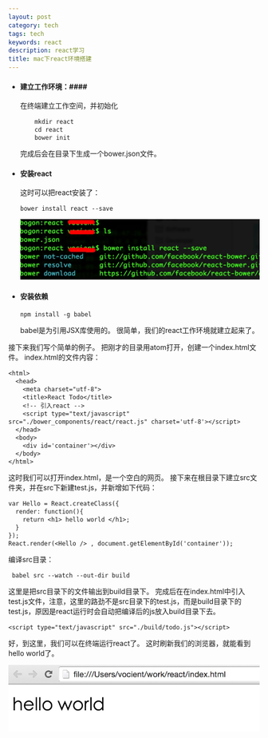 ```yaml
---
layout: post
category: tech
tags: tech
keywords: react
description: react学习
title: mac下react环境搭建
---
```


* #### 建立工作环境：####
	在终端建立工作空间，并初始化

	``` 
		mkdir react
		cd react
		bower init
	```

    完成后会在目录下生成一个bower.json文件。
* #### 安装react ####
    这时可以把react安装了：

    ```
    bower install react --save
    ```

    ![image](/images/create.png)

* #### 安装依赖 ####

	```
	npm install -g babel
	```

	babel是为引用JSX库使用的。
很简单，我们的react工作环境就建立起来了。

接下来我们写个简单的例子。
把刚才的目录用atom打开，创建一个index.html文件。
index.html的文件内容：

```
<html>
  <head>
    <meta charset="utf-8">
    <title>React Todo</title>
    <!-- 引入react -->
    <script type="text/javascript" src="./bower_components/react/react.js" charset='utf-8'></script>
  </head>
  <body>
    <div id='container'></div>
  </body>
</html>
```

这时我们可以打开index.html，是一个空白的网页。
接下来在根目录下建立src文件夹，并在src下新建test.js，并新增如下代码：

```
var Hello = React.createClass({
  render: function(){
    return <h1> hello world </h1>;
  }
});
React.render(<Hello /> , document.getElementById('container'));
```

编译src目录：

```
 babel src --watch --out-dir build
```
这里是把src目录下的文件输出到build目录下。
完成后在在index.html中引入test.js文件，注意，这里的路劲不是src目录下的test.js，而是build目录下的test.js，原因是react运行时会自动把编译后的js放入build目录下去。

```
<script type="text/javascript" src="./build/todo.js"></script>
```

好，到这里，我们可以在终端运行react了。
这时刷新我们的浏览器，就能看到hello world了。

![image](/images/react_result.png)



